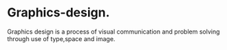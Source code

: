 # Graphics-design.
Graphics design is a process of visual communication and problem solving through use of type,space and image.
